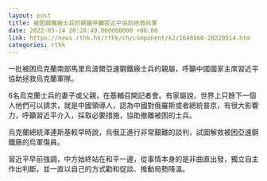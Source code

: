```yaml
---
layout: post
title: 被困鋼鐵廠士兵的親屬呼籲習近平協助拯救烏軍
date: 2022-05-14 20:28:49.000000000 +08:00
link: https://news.rthk.hk/rthk/ch/component/k2/1648560-20220514.htm
categories: rthk
---
```


一批被困烏克蘭南部馬里烏波爾亞速鋼鐵廠士兵的親屬，呼籲中國國家主席習近平協助拯救烏克蘭軍隊。

6名烏克蘭士兵的妻子或父親，在基輔召開記者會。有家屬說，世界上只餘下一個人他們可以請求，就是中國領導人，認為中國對俄羅斯或者總統普京，有很大影響力，呼籲習近平介入，採取必要措施，協助撤離被困的士兵。

烏克蘭總統澤連斯基較早時說，烏俄正進行非常艱難的談判，試圖解救被困亞速鋼鐵廠的烏軍傷員。

習近平早前強調，中方始終站在和平一邊，從事情本身的是非曲直出發，獨立自主作出判斷，並一直以自己的方式勸和促談、推動局勢降溫。
